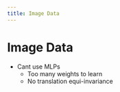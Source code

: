 ```yaml
---
title: Image Data
---
```


# Image Data
- Cant use MLPs 
	- Too many weights to learn
	- No translation equi-invariance













